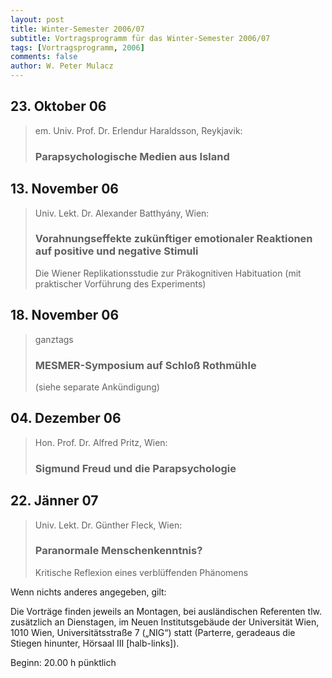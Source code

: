 ```yaml
---
layout: post
title: Winter-Semester 2006/07
subtitle: Vortragsprogramm für das Winter-Semester 2006/07
tags: [Vortragsprogramm, 2006]
comments: false
author: W. Peter Mulacz
---
```


## 23. Oktober 06
> em. Univ. Prof. Dr. Erlendur Haraldsson, Reykjavik:
> ### Parapsychologische Medien aus Island


## 13. November 06
> Univ. Lekt. Dr. Alexander Batthyány, Wien:
> ### Vorahnungseffekte zukünftiger emotionaler Reaktionen auf positive und negative Stimuli
> Die Wiener Replikationsstudie zur Präkognitiven Habituation
> (mit praktischer Vorführung des Experiments)



## 18. November 06
> ganztags
> ### MESMER-Symposium auf Schloß Rothmühle
> (siehe separate Ankündigung)


## 04. Dezember 06
> Hon. Prof. Dr. Alfred Pritz, Wien:
> ### Sigmund Freud und die Parapsychologie


## 22. Jänner 07
> Univ. Lekt. Dr. Günther Fleck, Wien:
> ### Paranormale Menschenkenntnis?
> Kritische Reflexion eines verblüffenden Phänomens





Wenn nichts anderes angegeben, gilt:

Die Vorträge finden jeweils an Montagen, bei ausländischen Referenten tlw. zusätzlich an Dienstagen, im Neuen Institutsgebäude der Universität Wien,   1010 Wien,   Universitätsstraße 7 („NIG“) statt  (Parterre, geradeaus die Stiegen hinunter, Hörsaal III [halb-links]).


Beginn:   20.00 h pünktlich

